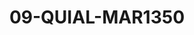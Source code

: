---
title: 09-QUIAL-MAR1350
image: /v1543919832/viterbo/09-QUIAL-MAR1350.jpg
brand: martha-blanc
layout: vestito
---